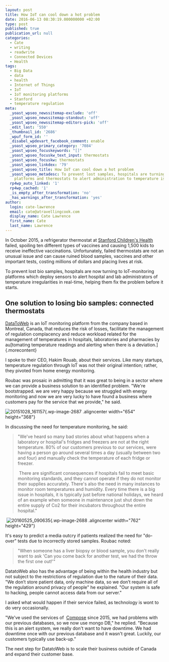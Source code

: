 ```yaml
---
layout: post
title: How IoT can cool down a hot problem
date: 2016-06-13 08:30:19.000000000 +02:00
type: post
published: true
publication_url: null
categories:
  - Cate
  - writing
  - readwrite
  - Connected Devices
  - Health
tags:
  - Big Data
  - data
  - health
  - Internet of Things
  - IoT
  - IoT monitoring platforms
  - Stanford
  - temperature regulation
meta:
  _yoast_wpseo_newssitemap-exclude: 'off'
  _yoast_wpseo_newssitemap-standout: 'off'
  _yoast_wpseo_newssitemap-editors-pick: 'off'
  _edit_last: '550'
  _thumbnail_id: '2686'
  _wpuf_form_id: ''
  _disabel_wpdevart_facebook_comment: enable
  _yoast_wpseo_primary_category: '7084'
  _yoast_wpseo_focuskeywords: "[]"
  _yoast_wpseo_focuskw_text_input: thermostats
  _yoast_wpseo_focuskw: thermostats
  _yoast_wpseo_linkdex: '79'
  _yoast_wpseo_title: How IoT can cool down a hot problem
  _yoast_wpseo_metadesc: To prevent lost samples, hospitals are turning to IoT-monitoring
    platforms and thermostats to alert administration to temperature issues in real-time.
  rp4wp_auto_linked: '1'
  rp4wp_cached: '1'
  _is_empty_after_transformation: 'no'
  _has_warnings_after_transformation: 'yes'
author:
  login: cate-lawrence
  email: cate@atravellingcook.com
  display_name: Cate Lawrence
  first_name: Cate
  last_name: Lawrence
---
```

In October 2015, a refrigerator thermostat at [Stanford Children's
Health](https://www.mercurynews.com/health/ci_28913345/bad-refrigerator-at-stanford-childrens-health-medical-office)
failed, spoiling ten different types of vaccines and causing 1,500 kids
to receive ineffective vaccinations. Unfortunately, failed thermostats
are not an unusual issue and can cause ruined blood samples, vaccines
and other important tests, costing millions of dollars and placing lives
at risk.

To prevent lost bio samples, hospitals are now turning to IoT-monitoring
platforms which deploy sensors to alert hospital and lab administrators
of temperature irregularities in real-time, helping them fix the problem
before it starts.

One solution to losing bio samples: connected thermostats
---------------------------------------------------------

[DataToWeb](https://datatoweb.com/) is an IoT monitoring platform from
the company based in Montreal, Canada, that reduces the risk of losses,
facilitate the management of regulation complacency and reduce workload
related for the management of temperatures in hospitals, laboratories
and pharmacies by au[tomating temperature readings and alerting when
there is a deviation.]{.morecontent}

I spoke to their CEO, Hakim Rouab, about their services. Like many
startups, temperature regulation through IoT was not their original
intention; rather, they pivoted from home energy monitoring.

Roubac was prosaic in admitting that it was great to being in a sector
where we can provide a business solution to an identified problem.
"We're bootstrapped. we are very happy because we struggled with energy
monitoring and now we are very lucky to have found a business where
customers pay for the service that we provide," he said.

![20151028\_161157](rw-import/20151028_161157.jpg){.wp-image-2687
.aligncenter width="654" height="368"}

In discussing the need for temperature monitoring, he said:

> "We've heard so many bad stories about what happens when a laboratory
> or hospital's fridges and freezers are not at the right temperature.
> 80% of our customers previous to our services, were having a person go
> around several times a day (usually between two and four) and manually
> check the temperature of each fridge or freezer.
>
>  There are significant consequences if hospitals fail to meet basic
> monitoring standards, and they cannot operate if they do not monitor
> their supplies accurately. There's also the need in many instances to
> monitor room temperatures and humidity. Every time there is a big
> issue in hospitals, it is typically just before national holidays, we
> heard of an example when someone in maintenance just shut down the
> entire supply of Co2 for their incubators throughout the entire
> hospital."

<div>

<div>

 ![20160525\_090635](rw-import/20160525_090635-1024x576.jpg){.wp-image-2688
.aligncenter width="762" height="429"}

</div>

</div>

It's easy to predict a media outcry if patients realized the need for
"do-over" tests due to incorrectly stored samples. Roubac noted:

> <div>
>
> "When someone has a liver biopsy or blood sample, you don't really
> want to ask 'Can you come back for another test, we had the throw the
> first one out!'"
>
> </div>

DatatoWeb also has the advantage of being within the health industry but
not subject to the restrictions of regulation due to the nature of their
data. "We don’t store patient data, only machine data, so we don’t
require all of the regulation around privacy of people" he explained.
"Our system is safe to hacking, people cannot access data from our
server."

I asked what would happen if their service failed, as technology is wont
to do very occasionally.

"We've used the services of  [Compose](https://www.compose.io/) since
2015, we had problems with our previous databases, so we now use mongo
DB," he replied. "Because this is an alert system, we really don't want
to have downtime. We had downtime once with our previous database and it
wasn't great. Luckily, our customers typically use back-up."

The next step for DatatoWeb is to scale their business outside of Canada
and expand their customer base.

<div>

</div>
